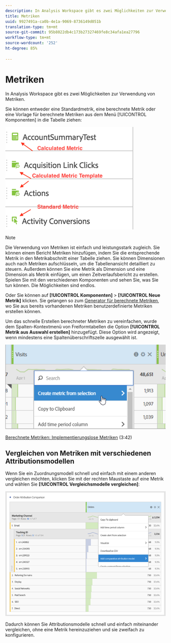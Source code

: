 ```yaml
---
description: In Analysis Workspace gibt es zwei Möglichkeiten zur Verwendung von Metriken.
title: Metriken
uuid: 9927491a-ca0b-4e1a-9069-8736149d051b
translation-type: tm+mt
source-git-commit: 95b8022db4c173b27327469fe8c34afa1ea27796
workflow-type: tm+mt
source-wordcount: '252'
ht-degree: 85%

---
```



# Metriken

In Analysis Workspace gibt es zwei Möglichkeiten zur Verwendung von Metriken.

Sie können entweder eine Standardmetrik, eine berechnete Metrik oder eine Vorlage für berechnete Metriken aus dem Menü [!UICONTROL Komponenten] in die Tabelle ziehen:

![](assets/metrics_icons.png)

>[!NOTE]
>
>Die Verwendung von Metriken ist einfach und leistungsstark zugleich. Sie können einem Bericht Metriken hinzufügen, indem Sie die entsprechende Metrik in den Metrikabschnitt einer Tabelle ziehen. Sie können Dimensionen auch nach Metriken aufschlüsseln, um die Tabellenansicht detailliert zu steuern. Außerdem können Sie eine Metrik als Dimension und eine Dimension als Metrik einfügen, um einen Zeitverlaufsbericht zu erstellen. Spielen Sie mit den verschiedenen Komponenten und sehen Sie, was Sie tun können. Die Möglichkeiten sind endlos.

Oder Sie können auf **[!UICONTROL Komponenten]** > **[!UICONTROL Neue Metrik]** klicken. Sie gelangen so zum [Generator für berechnete Metriken](/help/components/calc-metrics/calc-metr-overview.md), wo Sie aus bereits vorhandenen Metriken benutzerdefinierte Metriken erstellen können.

Um das schnelle Erstellen berechneter Metriken zu vereinfachen, wurde dem Spalten-Kontextmenü von Freiformtabellen die Option **[!UICONTROL Metrik aus Auswahl erstellen]** hinzugefügt. Diese Option wird angezeigt, wenn mindestens eine Spaltenüberschriftszelle ausgewählt ist.

![](assets/calc_metrics.png)

[Berechnete Metriken: Implementierungslose Metriken](https://docs.adobe.com/content/help/en/analytics-learn/tutorials/components/calculated-metrics/calculated-metrics-implementationless-metrics.html) (3:42)

## Vergleichen von Metriken mit verschiedenen Attributionsmodellen

Wenn Sie ein Zuordnungsmodell schnell und einfach mit einem anderen vergleichen möchten, klicken Sie mit der rechten Maustaste auf eine Metrik und wählen Sie **[!UICONTROL Vergleichsmodelle vergleichen]**:

![Vergleichsattribution](assets/compare-attribution.png)

Dadurch können Sie Attributionsmodelle schnell und einfach miteinander vergleichen, ohne eine Metrik hereinzuziehen und sie zweifach zu konfigurieren.
